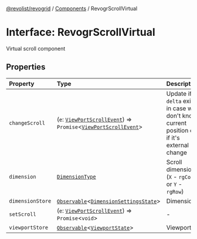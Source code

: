 [@revolist/revogrid](README.md) / [Components](Namespace.Components.md) / RevogrScrollVirtual

# Interface: RevogrScrollVirtual

Virtual scroll component

## Properties

| Property | Type | Description |
| :------ | :------ | :------ |
| `changeScroll` | (`e`: [`ViewPortScrollEvent`](Type.ViewPortScrollEvent.md)) => `Promise`\<[`ViewPortScrollEvent`](Type.ViewPortScrollEvent.md)\> | Update if `delta` exists in case we don't know current position or if it's external change |
| `dimension` | [`DimensionType`](Type.DimensionType.md) | Scroll dimension (`X` - `rgCol` or `Y` - `rgRow`) |
| `dimensionStore` | [`Observable`](Type.Observable.md)\<[`DimensionSettingsState`](Interface.DimensionSettingsState.md)\> | Dimensions |
| `setScroll` | (`e`: [`ViewPortScrollEvent`](Type.ViewPortScrollEvent.md)) => `Promise`\<`void`\> | - |
| `viewportStore` | [`Observable`](Type.Observable.md)\<[`ViewportState`](Interface.ViewportState.md)\> | Viewport |
